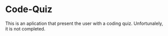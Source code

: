 # Code-Quiz
This is an aplication that present the user with a coding quiz.
Unfortunalely, it is not completed.

